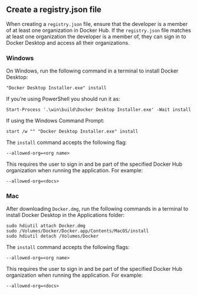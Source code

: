 <!-- This section is included in topics that contain instructions on how to configure registry.json file to enforce users to sign into Docker Desktop-->

## Create a registry.json file

When creating a `registry.json` file, ensure that the developer is a member of at least one organization in Docker Hub. If the `registry.json` file matches at least one organization the developer is a member of, they can sign in to Docker Desktop and access all their organizations.

### Windows

On Windows, run the following command in a terminal to install Docker Desktop:

`"Docker Desktop Installer.exe" install`

If you’re using PowerShell you should run it as:

`Start-Process '.\win\build\Docker Desktop Installer.exe' -Wait install`

If using the Windows Command Prompt:

`start /w "" "Docker Desktop Installer.exe" install`

The `install` command accepts the following flag:

`--allowed-org=<org name>`

This requires the user to sign in and be part of the specified Docker Hub organization when running the application. For example:

 `--allowed-org=<docs>`

### Mac

After downloading `Docker.dmg`, run the following commands in a terminal to install Docker Desktop in the Applications folder:



```
sudo hdiutil attach Docker.dmg
sudo /Volumes/Docker/Docker.app/Contents/MacOS/install
sudo hdiutil detach /Volumes/Docker
```

The `install` command accepts the following flags:

`--allowed-org=<org name>`

This requires the user to sign in and be part of the specified Docker Hub organization when running the application. For example:

 `--allowed-org=<docs>` 

